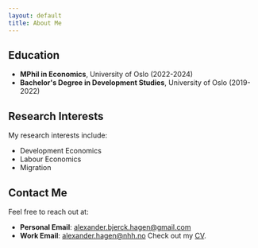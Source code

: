 ```yaml
---
layout: default
title: About Me
---
```


<!-- # About Me -->

<!-- Hi, I'm Alexander Bjerck Hagen. I am working as a Predoctoral Fellow at FAIR, the Norwegian School of Economics during the 24-25 academic, as part of the Development Economics research group. -->

## Education
- **MPhil in Economics**, University of Oslo (2022-2024)
- **Bachelor's Degree in Development Studies**, University of Oslo (2019-2022)

## Research Interests
My research interests include:
- Development Economics
- Labour Economics
- Migration

## Contact Me
Feel free to reach out at:
- **Personal Email**: alexander.bjerck.hagen@gmail.com
- **Work Email**: alexander.hagen@nhh.no
Check out my [CV](cv.pdf).
